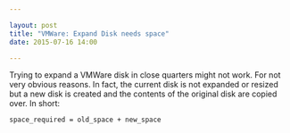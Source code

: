 ```yaml
---

layout: post
title: "VMWare: Expand Disk needs space"
date: 2015-07-16 14:00

---
```


Trying to expand a VMWare disk in close quarters might not work. For not very obvious reasons. In fact, the current disk is not expanded or resized but a new disk is created and the contents of the original disk are copied over. In short:

    space_required = old_space + new_space
